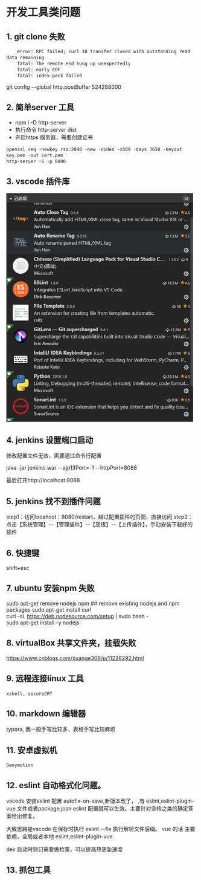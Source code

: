 # 开发工具类问题

## 1.  git clone 失败

```
    error: RPC failed; curl 18 transfer closed with outstanding read data remaining
    fatal: The remote end hung up unexpectedly
    fatal: early EOF
    fatal: index-pack failed
```

git config --global http.postBuffer 524288000


## 2.  简单server 工具

* npm i -D http-server
* 执行命令 http-server dist
* 开启https 服务器，需要创建证书
```
openssl req -newkey rsa:2048 -new -nodes -x509 -days 3650 -keyout key.pem -out cert.pem
http-server -S -p 8090
```

## 3. vscode 插件库
![Image text](https://github.com/5201314999/jrNote/blob/master/docs/.vuepress/public/docs/vscodePlugin.png?raw=true)


## 4. jenkins 设置端口启动

修改配置文件无效，需要通过命令行配置

java -jar jenkins.war --ajp13Port=-1 --httpPort=8088

最后打开http://localhost:8088

## 5. jenkins 找不到插件问题

step1：访问locahost：8080/restart，越过配置插件的页面，直接访问
step2：点击【系统管理】--【管理插件】--【高级】--【上传插件】，手动安装下载好的插件


## 6. 快捷键

   shift+esc

## 7. ubuntu 安装npm 失败

sudo apt-get remove nodejs npm ## remove existing nodejs and npm packages
sudo apt-get install curl  
curl -sL https://deb.nodesource.com/setup | sudo bash -  
sudo apt-get install -y nodejs  

## 8. virtualBox 共享文件夹，挂载失败
https://www.cnblogs.com/xuange306/p/11226292.html

## 9. 远程连接linux 工具

    xshell, secureCRT

## 10. markdown 编辑器

typora, 我一般手写比较多，表格手写比较麻烦

## 11. 安卓虚拟机

```
Genymotion 
```


## 12. eslint 自动格式化问题。

vscode 安装eslint 配置  autofix-on-save,新版本改了，  ,有 eslint,eslint-plugin-vue 文件或者package.josn eslint 配置就可以生效。主要针对空格之类的确定答案给出修复。

大致思路是vscode 在保存时执行 eslint --fix 执行解析文件后缀。 vue 的话 主要依赖，全局或者本地 eslint,eslint-plugin-vue

dev 启动时则只需要做检查，可以提高热更新速度

## 13. 抓包工具
